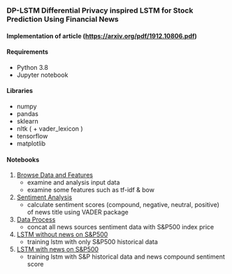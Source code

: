 ### DP-LSTM Differential Privacy inspired LSTM for Stock Prediction Using Financial News

#### Implementation of article (https://arxiv.org/pdf/1912.10806.pdf)

#### Requirements

- Python 3.8
- Jupyter notebook

#### Libraries

- numpy
- pandas
- sklearn
- nltk ( + vader_lexicon )
- tensorflow
- matplotlib

#### Notebooks

1. [Browse Data and Features](src/01_browse_data_and_features.ipynb)
	- examine and analysis input data
	- examine some features such as tf-idf & bow
2. [Sentiment Analysis](src/02_sentiment_analysis.ipynb)
	- calculate sentiment scores (compound, negative, neutral, positive) of news title using VADER package
3. [Data Process](src/03_data_process.ipynb)
	- concat all news sources sentiment data with S&P500 index price
4. [LSTM without news on S&P500](src/04_lstm_without_news_on_sp500.ipynb)
	- training lstm with only S&P500 historical data
5. [LSTM with news on S&P500](src/05_lstm_with_news_on_sp500.ipynb)
	- training lstm with S&P historical data and news compound sentiment score